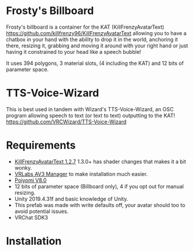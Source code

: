 # Frosty's Billboard

Frosty's billboard is a container for the KAT (KillFrenzyAvatarText) https://github.com/killfrenzy96/KillFrenzyAvatarText
allowing you to have a chatbox in your hand with the ability to drop it in the world, anchoring it there, resizing it, grabbing and moving it around with your right hand or just having it constrained to your head like a speech bubble!

It uses 394 polygons, 3 material slots, (4 including the KAT) and 12 bits of parameter space.


# TTS-Voice-Wizard
This is best used in tandem with Wizard's TTS-Voice-Wizard, an OSC program allowing speech to text (or text to text) outputting to the KAT! https://github.com/VRCWizard/TTS-Voice-Wizard 


# Requirements
- [KillFrenzyAvatarText 1.2.7](https://github.com/killfrenzy96/KillFrenzyAvatarText/releases/tag/1.2.7) 1.3.0+ has shader changes that makes it a bit wonky.
- [VRLabs AV3 Manager](https://github.com/VRLabs/Avatars-3.0-Manager) to make installation much easier.
- [Poiyomi V8.0](https://github.com/poiyomi/PoiyomiToonShader) 
- 12 bits of parameter space (Billboard only), 4 if you opt out for manual resizing.
- Unity 2019.4.31f and basic knowledge of Unity.
- This prefab was made with write defaults off, your avatar should too to avoid potential issues.
- VRChat SDK3


# Installation
